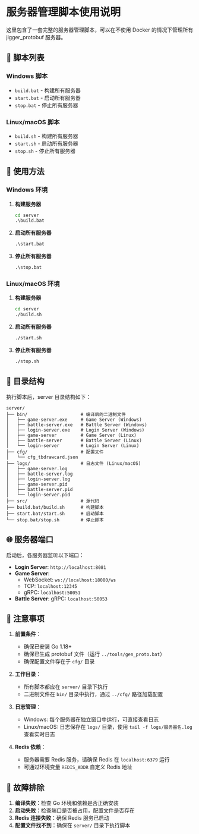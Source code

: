 # 服务器管理脚本使用说明

这里包含了一套完整的服务器管理脚本，可以在不使用 Docker 的情况下管理所有 jigger_protobuf 服务器。

## 📁 脚本列表

### Windows 脚本
- `build.bat` - 构建所有服务器
- `start.bat` - 启动所有服务器
- `stop.bat` - 停止所有服务器

### Linux/macOS 脚本
- `build.sh` - 构建所有服务器
- `start.sh` - 启动所有服务器
- `stop.sh` - 停止所有服务器

## 🚀 使用方法

### Windows 环境

1. **构建服务器**
   ```cmd
   cd server
   .\build.bat
   ```

2. **启动所有服务器**
   ```cmd
   .\start.bat
   ```

3. **停止所有服务器**
   ```cmd
   .\stop.bat
   ```

### Linux/macOS 环境

1. **构建服务器**
   ```bash
   cd server
   ./build.sh
   ```

2. **启动所有服务器**
   ```bash
   ./start.sh
   ```

3. **停止所有服务器**
   ```bash
   ./stop.sh
   ```

## 📂 目录结构

执行脚本后，server 目录结构如下：

```
server/
├── bin/                    # 编译后的二进制文件
│   ├── game-server.exe     # Game Server (Windows)
│   ├── battle-server.exe   # Battle Server (Windows)
│   ├── login-server.exe    # Login Server (Windows)
│   ├── game-server         # Game Server (Linux)
│   ├── battle-server       # Battle Server (Linux)
│   └── login-server        # Login Server (Linux)
├── cfg/                    # 配置文件
│   └── cfg_tbdrawcard.json
├── logs/                   # 日志文件 (Linux/macOS)
│   ├── game-server.log
│   ├── battle-server.log
│   ├── login-server.log
│   ├── game-server.pid
│   ├── battle-server.pid
│   └── login-server.pid
├── src/                    # 源代码
├── build.bat/build.sh      # 构建脚本
├── start.bat/start.sh      # 启动脚本
└── stop.bat/stop.sh        # 停止脚本
```

## 🌐 服务器端口

启动后，各服务器监听以下端口：

- **Login Server**: `http://localhost:8081`
- **Game Server**: 
  - WebSocket: `ws://localhost:18080/ws`
  - TCP: `localhost:12345`
  - gRPC: `localhost:50051`
- **Battle Server**: gRPC: `localhost:50053`

## 📝 注意事项

1. **前置条件**：
   - 确保已安装 Go 1.18+
   - 确保已生成 protobuf 文件（运行 `../tools/gen_proto.bat`）
   - 确保配置文件存在于 `cfg/` 目录

2. **工作目录**：
   - 所有脚本都应在 `server/` 目录下执行
   - 二进制文件在 `bin/` 目录中执行，通过 `../cfg/` 路径加载配置

3. **日志管理**：
   - Windows: 每个服务器在独立窗口中运行，可直接查看日志
   - Linux/macOS: 日志保存在 `logs/` 目录，使用 `tail -f logs/服务器名.log` 查看实时日志

4. **Redis 依赖**：
   - 服务器需要 Redis 服务，请确保 Redis 在 `localhost:6379` 运行
   - 可通过环境变量 `REDIS_ADDR` 自定义 Redis 地址

## 🐛 故障排除

1. **编译失败**：检查 Go 环境和依赖是否正确安装
2. **启动失败**：检查端口是否被占用，配置文件是否存在
3. **Redis 连接失败**：确保 Redis 服务已启动
4. **配置文件找不到**：确保在 `server/` 目录下执行脚本